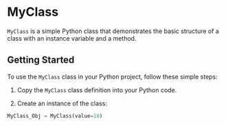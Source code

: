 # MyClass

`MyClass` is a simple Python class that demonstrates the basic structure of a class with an instance variable and a method.

## Getting Started

To use the `MyClass` class in your Python project, follow these simple steps:

1. Copy the `MyClass` class definition into your Python code.

2. Create an instance of the class:


```python
MyClass_Obj = MyClass(value=10)
